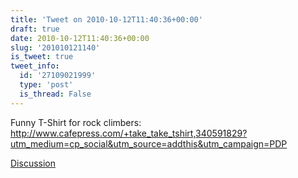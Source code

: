 ```yaml
---
title: 'Tweet on 2010-10-12T11:40:36+00:00'
draft: true
date: 2010-10-12T11:40:36+00:00
slug: '201010121140'
is_tweet: true
tweet_info:
  id: '27109021999'
  type: 'post'
  is_thread: False
---
```




Funny T-Shirt for rock climbers: <http://www.cafepress.com/+take_take_tshirt,340591829?utm_medium=cp_social&utm_source=addthis&utm_campaign=PDP>

[Discussion](https://x.com/sytelus/status/27109021999)
